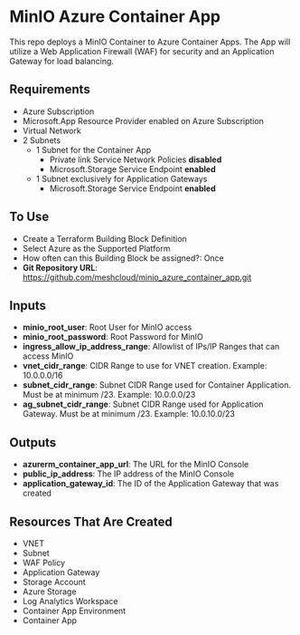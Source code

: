 # MinIO Azure Container App

This repo deploys a MinIO Container to Azure Container Apps. The App will utilize a Web Application Firewall (WAF) for security and an Application Gateway for load balancing.

## Requirements
- Azure Subscription
- Microsoft.App Resource Provider enabled on Azure Subscription
- Virtual Network
- 2 Subnets
  - 1 Subnet for the Container App
    - Private link Service Network Policies **disabled**
    - Microsoft.Storage Service Endpoint **enabled**
  - 1 Subnet exclusively for Application Gateways
    - Microsoft.Storage Service Endpoint **enabled**

## To Use
- Create a Terraform Building Block Definition
- Select Azure as the Supported Platform
- How often can this Building Block be assigned?: Once
- **Git Repository URL**: https://github.com/meshcloud/minio_azure_container_app.git

## Inputs
- **minio_root_user**: Root User for MinIO access
- **minio_root_password**: Root Password for MinIO
- **ingress_allow_ip_address_range**: Allowlist of IPs/IP Ranges that can access MinIO
- **vnet_cidr_range**: CIDR Range to use for VNET creation. Example: 10.0.0.0/16
- **subnet_cidr_range**: Subnet CIDR Range used for Container Application. Must be at minimum /23. Example: 10.0.0.0/23
- **ag_subnet_cidr_range**: Subnet CIDR Range used for Application Gateway. Must be at minimum /23. Example: 10.0.10.0/23

## Outputs
- **azurerm_container_app_url**: The URL for the MinIO Console
- **public_ip_address**: The IP address of the MinIO Console
- **application_gateway_id**: The ID of the Application Gateway that was created

## Resources That Are Created
- VNET
- Subnet
- WAF Policy
- Application Gateway
- Storage Account
- Azure Storage
- Log Analytics Workspace
- Container App Environment
- Container App